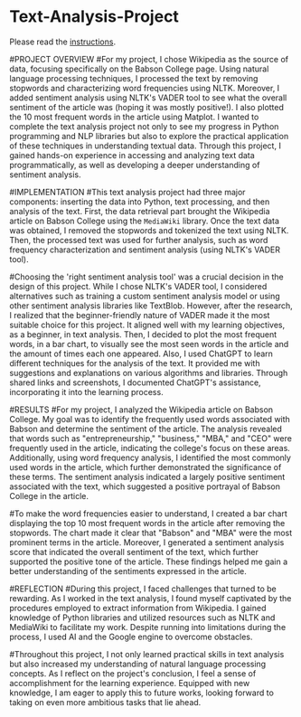 # Text-Analysis-Project
 
Please read the [instructions](instructions.md).


#PROJECT OVERVIEW
#For my project, I chose Wikipedia as the source of data, focusing specifically on the Babson College page. Using natural language processing techniques, I processed the text by removing stopwords and characterizing word frequencies using NLTK. Moreover, I added sentiment analysis using NLTK's VADER tool to see what the overall sentiment of the article was (hoping it was mostly positive!). I also plotted the 10 most frequent words in the article using Matplot. I wanted to complete the text analysis project not only to see my progress in Python programming and NLP libraries but also to explore the practical application of these techniques in understanding textual data. Through this project, I gained hands-on experience in accessing and analyzing text data programmatically, as well as developing a deeper understanding of sentiment analysis.

#IMPLEMENTATION
#This text analysis project had three major components: inserting the data into Python, text processing, and then analysis of the text. First, the data retrieval part brought the Wikipedia article on Babson College using the `MediaWiki` library. Once the text data was obtained, I removed the stopwords and tokenized the text using NLTK. Then, the processed text was used for further analysis, such as word frequency characterization and sentiment analysis (using NLTK's VADER tool).

#Choosing the 'right sentiment analysis tool' was a crucial decision in the design of this project. While I chose NLTK's VADER tool, I considered alternatives such as training a custom sentiment analysis model or using other sentiment analysis libraries like TextBlob. However, after the research, I realized that the beginner-friendly nature of VADER made it the most suitable choice for this project. It aligned well with my learning objectives, as a beginner, in text analysis. Then, I decided to plot the most frequent words, in a bar chart, to visually see the most seen words in the article and the amount of times each one appeared. Also, I used ChatGPT to learn different techniques for the analysis of the text. It provided me with suggestions and explanations on various algorithms and libraries. Through shared links and screenshots, I documented ChatGPT's assistance, incorporating it into the learning process.

#RESULTS
#For my project, I analyzed the Wikipedia article on Babson College. My goal was to identify the frequently used words associated with Babson and determine the sentiment of the article. The analysis revealed that words such as "entrepreneurship," "business," "MBA," and "CEO" were frequently used in the article, indicating the college's focus on these areas. Additionally, using word frequency analysis, I identified the most commonly used words in the article, which further demonstrated the significance of these terms. The sentiment analysis indicated a largely positive sentiment associated with the text, which suggested a positive portrayal of Babson College in the article.

#To make the word frequencies easier to understand, I created a bar chart displaying the top 10 most frequent words in the article after removing the stopwords. The chart made it clear that "Babson" and "MBA" were the most prominent terms in the article. Moreover, I generated a sentiment analysis score that indicated the overall sentiment of the text, which further supported the positive tone of the article. These findings helped me gain a better understanding of the sentiments expressed in the article.

#REFLECTION
#During this project, I faced challenges that turned to be rewarding. As I worked in the text analysis, I found myself captivated by the procedures employed to extract information from Wikipedia. I gained knowledge of Python libraries and utilized resources such as NLTK and MediaWiki to facilitate my work. Despite running into limitations during the process, I used AI and the Google engine to overcome obstacles.

#Throughout this project, I not only learned practical skills in text analysis but also increased my understanding of natural language processing concepts. As I reflect on the project's conclusion, I feel a sense of accomplishment for the learning experience. Equipped with new knowledge, I am eager to apply this to future works, looking forward to taking on even more ambitious tasks that lie ahead.

